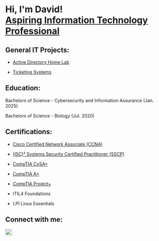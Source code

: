 <h1>Hi, I'm David! <br/><a href="https://www.linkedin.com/in/david-m01/">Aspiring Information Technology Professional</a></h1>

<h2>General IT Projects:</h2>

  - [Active Directory Home Lab](https://github.com/walts62/ActiveDirectoryHomeLab)
    
  - [Ticketing Systems](https://github.com/Walts62/Ticketing-System)

<h2>Education:</h2> 

Bachelors of Science - Cybersecurity and Information Assurance (Jan. 2025)

Bachelors of Science - Biology (Jul. 2020)

<h2>Certifications:</h2>

- [Cisco Certified Network Associate (CCNA)](https://www.credly.com/badges/69159662-edd2-44ba-ad3a-5a681b8adb62/public_url)

- [(ISC)² Systems Security Certified Practitioner (SSCP)](https://www.credly.com/badges/b2d9d84d-c29e-4763-91c0-c13ff6f1befb/public_url)

- [CompTIA CySA+](https://www.credly.com/badges/e11284c8-9bcc-4c06-be53-278751b83254/public_url)
  
- [CompTIA A+](https://www.credly.com/earner/earned/badge/dc3ccb85-65ee-41ec-aa3d-0315f7991d8e)

- [CompTIA Project+](https://www.credly.com/badges/e31066e1-e1ad-4409-b1c7-99449c31217f/public_url)

- ITIL4 Foundations

- LPI Linux Essentials


<h2> Connect with me:</h2>

[<img align="left" alt="DavidMartinez | LinkedIn" width="22px" src="https://cdn.jsdelivr.net/npm/simple-icons@v3/icons/linkedin.svg" />][linkedin]

[linkedin]: https://www.linkedin.com/in/david-m01/
